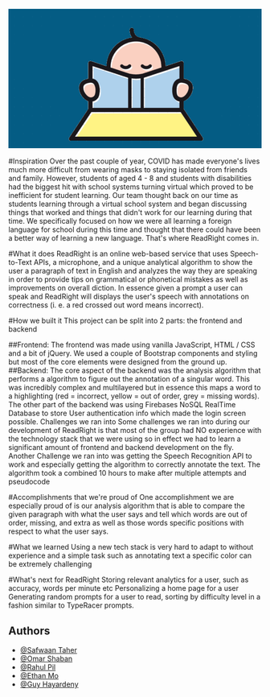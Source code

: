 

![Logo](logo.png)

#Inspiration
Over the past couple of year, COVID has made everyone's lives much more difficult from wearing masks to staying isolated from friends and family. However, students of aged 4 - 8 and students with disabilities had the biggest hit with school systems turning virtual which proved to be inefficient for student learning. Our team thought back on our time as students learning through a virtual school system and began discussing things that worked and things that didn't work for our learning during that time. We specifically focused on how we were all learning a foreign language for school during this time and thought that there could have been a better way of learning a new language. That's where ReadRight comes in.

#What it does
ReadRight is an online web-based service that uses Speech-to-Text APIs, a microphone, and a unique analytical algorithm to show the user a paragraph of text in English and analyzes the way they are speaking in order to provide tips on grammatical or phonetical mistakes as well as improvements on overall diction. In essence given a prompt a user can speak and ReadRight will displays the user's speech with annotations on correctness (i. e. a red crossed out word means incorrect).

#How we built it
This project can be split into 2 parts: the frontend and backend

##Frontend:
The frontend was made using vanilla JavaScript, HTML / CSS and a bit of jQuery. We used a couple of Bootstrap components and styling but most of the core elements were designed from the ground up.
##Backend:
The core aspect of the backend was the analysis algorithm that performs a algorithm to figure out the annotation of a singular word. This was incredibly complex and multilayered but in essence this maps a word to a highlighting (red = incorrect, yellow = out of order, grey = missing words).
The other part of the backend was using Firebases NoSQL RealTime Database to store User authentication info which made the login screen possible.
Challenges we ran into
Some challenges we ran into during our development of ReadRight is that most of the group had NO experience with the technology stack that we were using so in effect we had to learn a significant amount of frontend and backend development on the fly. Another Challenge we ran into was getting the Speech Recognition API to work and especially getting the algorithm to correctly annotate the text. The algorithm took a combined 10 hours to make after multiple attempts and pseudocode

#Accomplishments that we're proud of
One accomplishment we are especially proud of is our analysis algorithm that is able to compare the given paragraph with what the user says and tell which words are out of order, missing, and extra as well as those words specific positions with respect to what the user says.

#What we learned
Using a new tech stack is very hard to adapt to without experience and a simple task such as annotating text a specific color can be extremely challenging

#What's next for ReadRight
Storing relevant analytics for a user, such as accuracy, words per minute etc
Personalizing a home page for a user
Generating random prompts for a user to read, sorting by difficulty level in a fashion similar to TypeRacer prompts.

## Authors

- [@Safwaan Taher](https://www.github.com/safwaant)
- [@Omar Shaban](https://www.github.com/omarshaban0)
- [@Rahul Pil](https://www.github.com/rahulpil)
- [@Ethan Mo](https://www.github.com/Ethanmo)
- [@Guy Hayardeny](https://www.github.com/GuyTron59)


